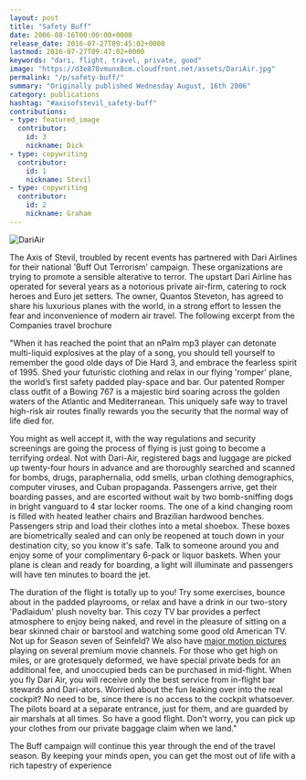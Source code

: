 ```yaml
---
layout: post
title: "Safety Buff"
date: 2006-08-16T00:00:00+0000
release_date: 2016-07-27T09:45:02+0000
lastmod: 2016-07-27T09:47:02+0000
keywords: "dari, flight, travel, private, good"
image: "https://d3e878vmunx8cm.cloudfront.net/assets/DariAir.jpg"
permalink: "/p/safety-buff/"
summary: "Originally published Wednesday August, 16th 2006"
category: publications
hashtag: "#axisofstevil_safety-buff"
contributions:
- type: featured_image
  contributor:
    id: 3
    nickname: Dick
- type: copywriting
  contributor:
    id: 1
    nickname: Stevil
- type: copywriting
  contributor:
    id: 2
    nickname: Graham
---
```


[Id_1]: https://d3e878vmunx8cm.cloudfront.net/assets/DariAir.jpg "DariAir"
![DariAir][Id_1]

The Axis of Stevil, troubled by recent events has partnered with Dari Airlines for their national 'Buff Out Terrorism' campaign. These organizations are trying to promote a sensible alterative to terror. The upstart Dari Airline has operated for several years as a notorious private air-firm, catering to rock heroes and Euro jet setters. The owner, Quantos Steveton, has agreed to share his luxurious planes with the world, in a strong effort to lessen the fear and inconvenience of modern air travel.  The following excerpt from the Companies travel brochure

"When it has reached the point that an nPalm mp3 player can detonate multi-liquid explosives at the play of a song, you should tell yourself to remember the good olde days of Die Hard 3, and embrace the fearless spirit of 1995. Shed your futuristic clothing and relax in our flying 'romper' plane, the world’s first safety padded play-space and bar. Our patented Romper class outfit of a Bowing 767 is a majestic bird soaring across the golden waters of the Atlantic and Mediterranean. This uniquely safe way to travel high-risk air routes finally rewards you the security that the normal way of life died for.

You might as well accept it, with the way regulations and security screenings are going the process of flying is just going to become a terrifying ordeal. Not with Dari-Air, registered bags and luggage are picked up twenty-four hours in advance and are thoroughly searched and scanned for bombs, drugs, paraphernalia, odd smells, urban clothing demographics, computer viruses, and Cuban propaganda. Passengers arrive, get their boarding passes, and are escorted without wait by two bomb-sniffing dogs in bright vanguard to 4 star locker rooms. The one of a kind changing room is filled with heated leather chairs and Brazilian hardwood benches. Passengers strip and load their clothes into a metal shoebox. These boxes are biometrically sealed and can only be reopened at touch down in your destination city, so you know it's safe. Talk to someone around you and enjoy some of your complimentary 6-pack or liquor baskets. When your plane is clean and ready for boarding, a light will illuminate and passengers will have ten minutes to board the jet.

The duration of the flight is totally up to you! Try some exercises, bounce about in the padded playrooms, or relax and have a drink in our two-story 'Padlaidum' plush novelty bar. This cozy TV bar provides a perfect atmosphere to enjoy being naked, and revel in the pleasure of sitting on a bear skinned chair or barstool and watching some good old American TV. Not up for Season seven of Seinfeld? We also have [major motion pictures](https://d3e878vmunx8cm.cloudfront.net/assets/ofmime&melon.jpg "major motion pictures") playing on several premium movie channels. For those who get high on miles, or are grotesquely deformed, we have special private beds for an additional fee, and unoccupied beds can be purchased in mid-flight. When you fly Dari Air, you will receive only the best service from in-flight bar stewards and Dari-ators. Worried about the fun leaking over into the real cockpit? No need to be, since there is no access to the cockpit whatsoever. The pilots board at a separate entrance, just for them, and are guarded by air marshals at all times. So have a good flight. Don’t worry, you can pick up your clothes from our private baggage claim when we land."

The Buff campaign will continue this year through the end of the travel season.  By keeping your minds open, you can get the most out of life with a rich tapestry of experience
